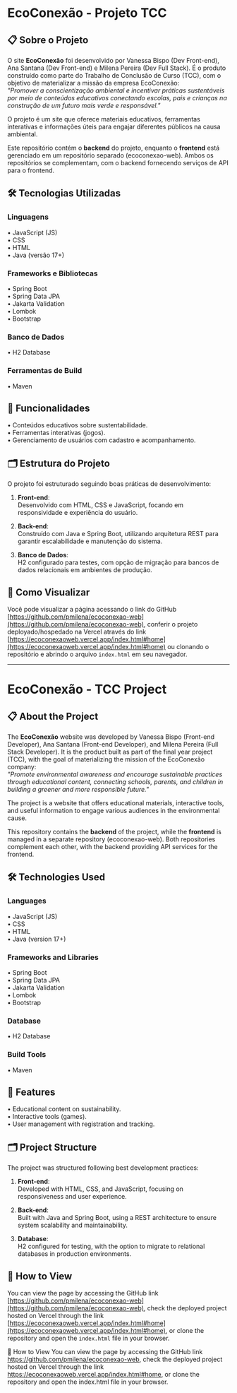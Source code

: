 # EcoConexão - Projeto TCC

## 📋 Sobre o Projeto

O site **EcoConexão** foi desenvolvido por Vanessa Bispo (Dev Front-end), Ana Santana (Dev Front-end) e Milena Pereira (Dev Full Stack). É o produto construído como parte do Trabalho de Conclusão de Curso (TCC), com o objetivo de materializar a missão da empresa EcoConexão:  
*"Promover a conscientização ambiental e incentivar práticas sustentáveis por meio de conteúdos educativos conectando escolas, pais e crianças na construção de um futuro mais verde e responsável."*  

O projeto é um site que oferece materiais educativos, ferramentas interativas e informações úteis para engajar diferentes públicos na causa ambiental.

Este repositório contém o **backend** do projeto, enquanto o **frontend** está gerenciado em um repositório separado (ecoconexao-web). Ambos os repositórios se complementam, com o backend fornecendo serviços de API para o frontend.

## 🛠️ Tecnologias Utilizadas

### Linguagens
• JavaScript (JS)  
• CSS  
• HTML  
• Java (versão 17+)

### Frameworks e Bibliotecas
• Spring Boot  
• Spring Data JPA  
• Jakarta Validation  
• Lombok  
• Bootstrap

### Banco de Dados
• H2 Database

### Ferramentas de Build
• Maven

## 🚀 Funcionalidades
• Conteúdos educativos sobre sustentabilidade.  
• Ferramentas interativas (jogos).  
• Gerenciamento de usuários com cadastro e acompanhamento.

## 🗂️ Estrutura do Projeto
O projeto foi estruturado seguindo boas práticas de desenvolvimento:

1. **Front-end**:  
   Desenvolvido com HTML, CSS e JavaScript, focando em responsividade e experiência do usuário.

2. **Back-end**:  
   Construído com Java e Spring Boot, utilizando arquitetura REST para garantir escalabilidade e manutenção do sistema.

3. **Banco de Dados**:  
   H2 configurado para testes, com opção de migração para bancos de dados relacionais em ambientes de produção.

## 🚀 Como Visualizar

Você pode visualizar a página acessando o link do GitHub [https://github.com/pmilena/ecoconexao-web](https://github.com/pmilena/ecoconexao-web), conferir o projeto deployado/hospedado na Vercel através do link [https://ecoconexaoweb.vercel.app/index.html#home](https://ecoconexaoweb.vercel.app/index.html#home) ou clonando o repositório e abrindo o arquivo `index.html` em seu navegador.

---

# EcoConexão - TCC Project

## 📋 About the Project

The **EcoConexão** website was developed by Vanessa Bispo (Front-end Developer), Ana Santana (Front-end Developer), and Milena Pereira (Full Stack Developer). It is the product built as part of the final year project (TCC), with the goal of materializing the mission of the EcoConexão company:  
*"Promote environmental awareness and encourage sustainable practices through educational content, connecting schools, parents, and children in building a greener and more responsible future."*  

The project is a website that offers educational materials, interactive tools, and useful information to engage various audiences in the environmental cause.

This repository contains the **backend** of the project, while the **frontend** is managed in a separate repository (ecoconexao-web). Both repositories complement each other, with the backend providing API services for the frontend.

## 🛠️ Technologies Used

### Languages
• JavaScript (JS)  
• CSS  
• HTML  
• Java (version 17+)

### Frameworks and Libraries
• Spring Boot  
• Spring Data JPA  
• Jakarta Validation  
• Lombok  
• Bootstrap

### Database
• H2 Database

### Build Tools
• Maven

## 🚀 Features
• Educational content on sustainability.  
• Interactive tools (games).  
• User management with registration and tracking.

## 🗂️ Project Structure
The project was structured following best development practices:

1. **Front-end**:  
   Developed with HTML, CSS, and JavaScript, focusing on responsiveness and user experience.

2. **Back-end**:  
   Built with Java and Spring Boot, using a REST architecture to ensure system scalability and maintainability.

3. **Database**:  
   H2 configured for testing, with the option to migrate to relational databases in production environments.

## 🚀 How to View

You can view the page by accessing the GitHub link [https://github.com/pmilena/ecoconexao-web](https://github.com/pmilena/ecoconexao-web), check the deployed project hosted on Vercel through the link [https://ecoconexaoweb.vercel.app/index.html#home](https://ecoconexaoweb.vercel.app/index.html#home), or clone the repository and open the `index.html` file in your browser.

🚀 How to View
You can view the page by accessing the GitHub link https://github.com/pmilena/ecoconexao-web, check the deployed project hosted on Vercel through the link https://ecoconexaoweb.vercel.app/index.html#home, or clone the repository and open the index.html file in your browser.
